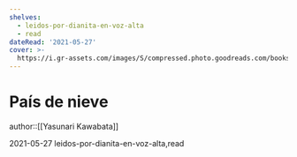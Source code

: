 ```yaml
---
shelves:
  - leidos-por-dianita-en-voz-alta
  - read
dateRead: '2021-05-27'
cover: >-
  https://i.gr-assets.com/images/S/compressed.photo.goodreads.com/books/1474207687l/668434.jpg
---
```

# País de nieve

author::[[Yasunari Kawabata]]

2021-05-27
leidos-por-dianita-en-voz-alta,read